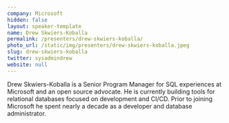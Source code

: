 ```yaml
---
company: Microsoft
hidden: false
layout: speaker-template
name: Drew Skwiers-Koballa
permalink: /presenters/drew-skwiers-koballa/
photo_url: /static/img/presenters/drew-skwiers-koballa.jpeg
slug: drew-skwiers-koballa
twitter: sysadmindrew
website: null
---
```


Drew Skwiers-Koballa is a Senior Program Manager for SQL experiences at Microsoft and an open source advocate. He is currently building tools for relational databases focused on development and CI/CD. Prior to joining Microsoft he spent nearly a decade as a developer and database administrator.
